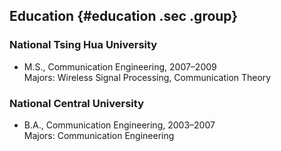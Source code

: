 ## Education {#education .sec .group}

### National Tsing Hua University

- M.S., Communication Engineering, 2007–2009  
Majors: Wireless Signal Processing, Communication Theory

### National Central University

- B.A., Communication Engineering, 2003–2007  
Majors: Communication Engineering

